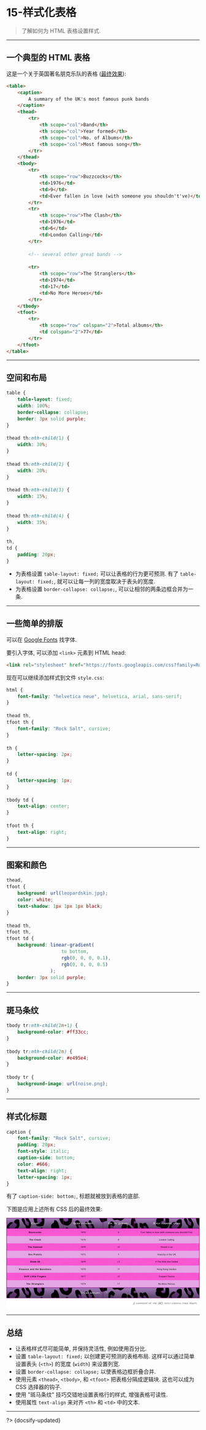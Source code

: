 # 15-样式化表格

> 了解如何为 HTML 表格设置样式.

---

## 一个典型的 HTML 表格

这是一个关于英国著名朋克乐队的表格 ([最终效果](https://mdn.github.io/learning-area/css/styling-boxes/styling-tables/punk-bands-complete.html)):

```html
<table>
    <caption>
        A summary of the UK's most famous punk bands
    </caption>
    <thead>
        <tr>
            <th scope="col">Band</th>
            <th scope="col">Year formed</th>
            <th scope="col">No. of Albums</th>
            <th scope="col">Most famous song</th>
        </tr>
    </thead>
    <tbody>
        <tr>
            <th scope="row">Buzzcocks</th>
            <td>1976</td>
            <td>9</td>
            <td>Ever fallen in love (with someone you shouldn't've)</td>
        </tr>
        <tr>
            <th scope="row">The Clash</th>
            <td>1976</td>
            <td>6</td>
            <td>London Calling</td>
        </tr>

        <!-- several other great bands -->

        <tr>
            <th scope="row">The Stranglers</th>
            <td>1974</td>
            <td>17</td>
            <td>No More Heroes</td>
        </tr>
    </tbody>
    <tfoot>
        <tr>
            <th scope="row" colspan="2">Total albums</th>
            <td colspan="2">77</td>
        </tr>
    </tfoot>
</table>
```

---

## 空间和布局

```css
table {
    table-layout: fixed;
    width: 100%;
    border-collapse: collapse;
    border: 3px solid purple;
}

thead th:nth-child(1) {
    width: 30%;
}

thead th:nth-child(2) {
    width: 20%;
}

thead th:nth-child(3) {
    width: 15%;
}

thead th:nth-child(4) {
    width: 35%;
}

th,
td {
    padding: 20px;
}
```

- 为表格设置 `table-layout: fixed;` 可以让表格的行为更可预测. 有了 `table-layout: fixed;`, 就可以让每一列的宽度取决于表头的宽度.
- 为表格设置 `border-collapse: collapse;`, 可以让相邻的两条边框合并为一条.

---

## 一些简单的排版

可以在 [Google Fonts](https://fonts.google.com/) 找字体.

要引入字体, 可以添加 `<link>` 元素到 HTML head:

```html
<link rel="stylesheet" href="https://fonts.googleapis.com/css?family=Rock+Salt">
```

现在可以继续添加样式到文件 `style.css`:

```css
html {
    font-family: "helvetica neue", helvetica, arial, sans-serif;
}

thead th,
tfoot th {
    font-family: "Rock Salt", cursive;
}

th {
    letter-spacing: 2px;
}

td {
    letter-spacing: 1px;
}

tbody td {
    text-align: center;
}

tfoot th {
    text-align: right;
}
```

---

## 图案和颜色

```css
thead,
tfoot {
    background: url(leopardskin.jpg);
    color: white;
    text-shadow: 1px 1px 1px black;
}

thead th,
tfoot th,
tfoot td {
    background: linear-gradient(
                    to bottom,
                    rgb(0, 0, 0, 0.1),
                    rgb(0, 0, 0, 0.5)
                );
    border: 3px solid purple;
}
```

---

## 斑马条纹

```css
tbody tr:nth-child(2n+1) {
    background-color: #ff33cc;
}

tbody tr:nth-child(2n) {
    background-color: #e495e4;
}

tbody tr {
    background-image: url(noise.png);
}
```

---

## 样式化标题

```css
caption {
    font-family: "Rock Salt", cursive;
    padding: 20px;
    font-style: italic;
    caption-side: bottom;
    color: #666;
    text-align: right;
    letter-spacing: 1px;
}
```

有了 `caption-side: bottom;`, 标题就被放到表格的底部.

下图是应用上述所有 CSS 后的最终效果:

![](../_assets/_images/UK%20punk%20bands.png ':size=800')

---

## 总结

- 让表格样式尽可能简单, 并保持灵活性, 例如使用百分比.
- 设置 `table-layout: fixed;` 以创建更可预测的表格布局. 这样可以通过简单设置表头 (`<th>`) 的宽度 (`width`) 来设置列宽.
- 设置 `border-collapse: collapse;` 以使表格边框折叠合并.
- 使用元素 `<thead>`, `<tbody>`, 和 `<tfoot>` 把表格分隔成逻辑块. 这也可以成为 CSS 选择器的钩子.
- 使用 "斑马条纹" 技巧交错地设置表格行的样式, 增强表格可读性.
- 使用属性 `text-align` 来对齐 `<th>` 和 `<td>` 中的文本.



---

?> {docsify-updated}